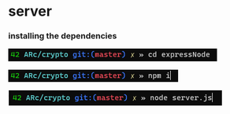 <!-- @format -->

# server

### installing the dependencies

![navigate](/CdEXP.png)

![npm install](/install.png)

![run server](/run_server.png)
